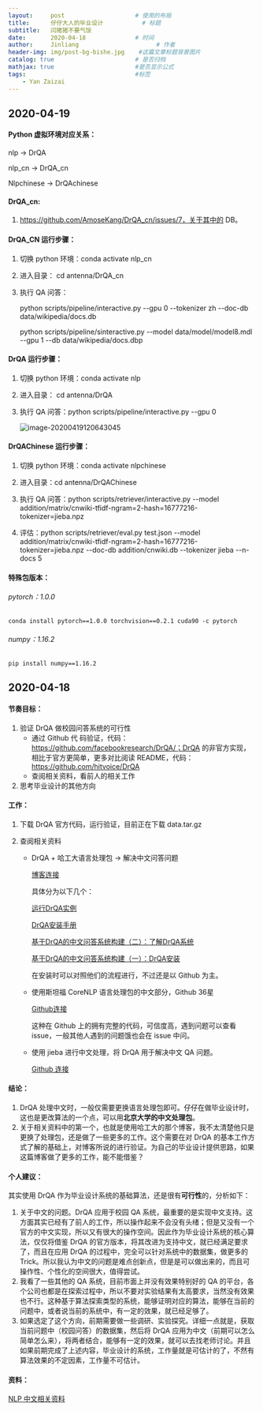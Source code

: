 ```yaml
---
layout:     post                    # 使用的布局
title:      仔仔大人的毕业设计           # 标题 
subtitle:   闫猪猪不要气馁 
date:       2020-04-18              # 时间
author:     Jinliang                      # 作者
header-img: img/post-bg-bishe.jpg    #这篇文章标题背景图片
catalog: true                       # 是否归档
mathjax: true                       #是否显示公式
tags:                               #标签
    - Yan Zaizai
---
```


## 2020-04-19

#### Python 虚拟环境对应关系：

nlp -> DrQA

nlp_cn -> DrQA_cn

Nlpchinese -> DrQAchinese



#### DrQA_cn:

1. https://github.com/AmoseKang/DrQA_cn/issues/7，关于其中的 DB。

#### DrQA_CN 运行步骤：

1. 切换 python 环境：conda activate nlp_cn

2. 进入目录： cd antenna/DrQA_cn

3. 执行 QA 问答：

   python scripts/pipeline/interactive.py --gpu 0 --tokenizer zh --doc-db data/wikipedia/docs.db

   python scripts/pipeline/sinteractive.py --model data/model/model8.mdl --gpu 1 --db data/wikipedia/docs.dbp

#### DrQA 运行步骤：

1. 切换 python 环境：conda activate nlp

2. 进入目录： cd antenna/DrQA

3. 执行 QA 问答：python scripts/pipeline/interactive.py --gpu 0

   ![image-20200419120643045](https://jinliangxx.oss-cn-beijing.aliyuncs.com/2020-04-19-040643.png)

#### DrQAChinese 运行步骤：

1. 切换 python 环境：conda activate nlpchinese

2. 进入目录：cd antenna/DrQAChinese
3. 执行 QA 问答：python scripts/retriever/interactive.py --model addition/matrix/cnwiki-tfidf-ngram\=2-hash\=16777216-tokenizer\=jieba.npz
4. 评估：python scripts/retriever/eval.py test.json --model addition/matrix/cnwiki-tfidf-ngram\=2-hash\=16777216-tokenizer\=jieba.npz --doc-db addition/cnwiki.db --tokenizer jieba --n-docs 5



#### 特殊包版本：

###### pytorch：1.0.0

```shell
conda install pytorch==1.0.0 torchvision==0.2.1 cuda90 -c pytorch
```

###### numpy：1.16.2

```shell
pip install numpy==1.16.2
```



## 2020-04-18

#### 节奏目标：

1. 验证 DrQA 做校园问答系统的可行性
   - 通过 Github 代	码验证，代码：https://github.com/facebookresearch/DrQA/；DrQA 的非官方实现，相比于官方更简单，更多对比阅读 README，代码：https://github.com/hitvoice/DrQA
   - 查阅相关资料，看前人的相关工作
2. 思考毕业设计的其他方向



#### 工作：

1. 下载 DrQA 官方代码，运行验证，目前正在下载 data.tar.gz

2. 查阅相关资料

   - DrQA + 哈工大语言处理包 -> 解决中文问答问题

     [博客连接](https://www.cnblogs.com/bayolante/tag/%E6%9C%BA%E5%99%A8%E5%AD%A6%E4%B9%A0/)

     具体分为以下几个：

     [运行DrQA实例](https://www.cnblogs.com/bayolante/p/9543710.html)

     [DrQA安装手册](https://www.cnblogs.com/bayolante/p/9543692.html)

     [基于DrQA的中文问答系统构建（二）：了解DrQA系统](https://www.cnblogs.com/bayolante/p/9525405.html)

     [基于DrQA的中文问答系统构建（一）：DrQA安装](https://www.cnblogs.com/bayolante/p/9506154.html)

     在安装时可以对照他们的流程进行，不过还是以 Github 为主。

   - 使用斯坦福 CoreNLP 语言处理包的中文部分，Github 36星

     [Github连接](https://github.com/AmoseKang/DrQA_cn)

     这种在 Github 上的拥有完整的代码，可信度高，遇到问题可以查看 issue，一般其他人遇到的问题饿也会在 issue 中问。

   - 使用 jieba 进行中文处理，将 DrQA 用于解决中文 QA 问题。

     [Github 连接](https://github.com/mazzzystar/DrQAChinese)



#### 结论：

1. DrQA 处理中文时，一般仅需要更换语言处理包即可。仔仔在做毕业设计时，这也是更改算法的一个点，可以用**北京大学的中文处理包**。
2. 关于相关资料中的第一个，也就是使用哈工大的那个博客，我不太清楚他只是更换了处理包，还是做了一些更多的工作。这个需要在对 DrQA 的基本工作方式了解的基础上，对博客所说的进行验证。为自己的毕业设计提供思路，如果这篇博客做了更多的工作，能不能借鉴？



#### 个人建议：

其实使用 DrQA 作为毕业设计系统的基础算法，还是很有**可行性**的，分析如下：

1. 关于中文的问题。DrQA 应用于校园 QA 系统，最重要的是实现中文支持。这方面其实已经有了前人的工作，所以操作起来不会没有头绪；但是又没有一个官方的中文实现，所以又有很大的操作空间。因此作为毕业设计系统的核心算法，仅仅将借鉴 DrQA 的官方版本，将其改进为支持中文，就已经满足要求了，而且在应用 DrQA 的过程中，完全可以针对系统中的数据集，做更多的 Trick。所以我认为中文的问题是难点创新点，但是是可以做出来的，而且可操作性、个性化的空间很大，值得尝试。
2. 我看了一些其他的 QA 系统，目前市面上并没有效果特别好的 QA 的平台，各个公司也都是在探索过程中，所以不要对实验结果有太高要求，当然没有效果也不行。这种基于算法探索类型的系统，能够证明对应的算法，能够在当前的问题中，或者说当前的系统中，有一定的效果，就已经足够了。
3. 如果选定了这个方向，前期需要做一些调研、实验探究。详细一点就是，获取当前问题中（校园问答）的数据集，然后将 DrQA 应用为中文（前期可以怎么简单怎么来），将两者结合，能够有一定的效果，就可以去找老师讨论。并且如果前期完成了上述内容，毕业设计的系统，工作量就是可估计的了，不然有算法效果的不定因素，工作量不可估计。



#### 资料：

[NLP 中文相关资料](https://github.com/crownpku/Awesome-Chinese-NLP)